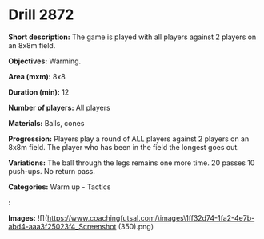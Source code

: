 # Drill 2872

**Short description:**
The game is played with all players against 2 players on an 8x8m field.

**Objectives:**
Warming.

**Area (mxm):**
8x8

**Duration (min):**
12

**Number of players:**
All players

**Materials:**
Balls, cones

**Progression:**
Players play a round of ALL players against 2 players on an 8x8m field. The player who has been in the field the longest goes out.

**Variations:**
The ball through the legs remains one more time. 20 passes 10 push-ups. No return pass.

**Categories:**
Warm up - Tactics

**:**


**Images:**
![](https://www.coachingfutsal.com/\images\1ff32d74-1fa2-4e7b-abd4-aaa3f25023f4_Screenshot (350).png)

